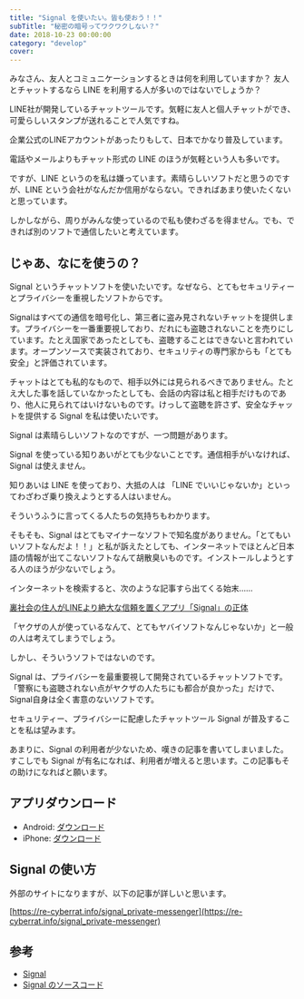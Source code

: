 ```yaml
---
title: "Signal を使いたい。皆も使おう！！"
subTitle: "秘密の暗号ってワクワクしない？"
date: 2018-10-23 00:00:00
category: "develop"
cover:
---
```


みなさん、友人とコミュニケーションするときは何を利用していますか？
友人とチャットするなら LINE を利用する人が多いのではないでしょうか？

LINE社が開発しているチャットツールです。気軽に友人と個人チャットができ、可愛らしいスタンプが送れることで人気ですね。

企業公式のLINEアカウントがあったりもして、日本でかなり普及しています。

電話やメールよりもチャット形式の LINE のほうが気軽という人も多いです。

ですが、LINE というのを私は嫌っています。素晴らしいソフトだと思うのですが、LINE という会社がなんだか信用がならない。できればあまり使いたくないと思っています。

しかしながら、周りがみんな使っているので私も使わざるを得ません。でも、できれば別のソフトで通信したいと考えています。

## じゃあ、なにを使うの？

Signal というチャットソフトを使いたいです。なぜなら、とてもセキュリティーとプライバシーを重視したソフトからです。

Signalはすべての通信を暗号化し、第三者に盗み見されないチャットを提供します。プライバシーを一番重要視しており、だれにも盗聴されないことを売りにしています。たとえ国家であったとしても、盗聴することはできないと言われています。オープンソースで実装されており、セキュリティの専門家からも「とても安全」と評価されています。

チャットはとても私的なもので、相手以外には見られるべきでありません。たとえ大した事を話していなかったとしても、会話の内容は私と相手だけものであり、他人に見られてはいけないものです。けっして盗聴を許さず、安全なチャットを提供する Signal を私は使いたいです。

Signal は素晴らしいソフトなのですが、一つ問題があります。

Signal を使っている知りあいがとても少ないことです。通信相手がいなければ、Signal は使えません。

知りあいは LINE を使っており、大抵の人は 「LINE でいいじゃないか」といってわざわざ乗り換えようとする人はいません。

そういうふうに言ってくる人たちの気持ちもわかります。

そもそも、Signal はとてもマイナーなソフトで知名度がありません。「とてもいいソフトなんだよ！！」と私が訴えたとしても、インターネットでほとんど日本語の情報が出てこないソフトなんて胡散臭いものです。インストールしようとする人のほうが少ないでしょう。

インターネットを検索すると、次のような記事すら出てくる始末……

[裏社会の住人がLINEより絶大な信頼を置くアプリ「Signal」の正体](https://nikkan-spa.jp/1328815)

「ヤクザの人が使っているなんて、とてもヤバイソフトなんじゃないか」と一般の人は考えてしまうでしょう。

しかし、そういうソフトではないのです。

Signal は、プライバシーを最重要視して開発されているチャットソフトです。「警察にも盗聴されない点がヤクザの人たちにも都合が良かった」だけで、Signal自身は全く害意のないソフトです。

セキュリティー、プライバシーに配慮したチャットツール Signal が普及することを私は望みます。

あまりに、Signal の利用者が少ないため、嘆きの記事を書いてしまいました。すこしでも Signal が有名になれば、利用者が増えると思います。この記事もその助けになればと願います。

## アプリダウンロード

* Android: [ダウンロード](https://play.google.com/store/apps/details?id=org.thoughtcrime.securesms&referrer=utm_source%3DOWS%26utm_medium%3DWeb%26utm_campaign%3DNav)
* iPhone: [ダウンロード](https://itunes.apple.com/us/app/signal-private-messenger/id874139669?mt=8)

## Signal の使い方

外部のサイトになりますが、以下の記事が詳しいと思います。

[https://re-cyberrat.info/signal_private-messenger](https://re-cyberrat.info/signal_private-messenger)

## 参考

* [Signal](https://signal.org/)
* [Signal のソースコード](https://github.com/signalapp)
